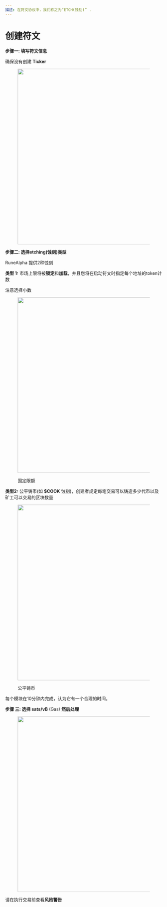 ```yaml
---
描述: 在符文协议中，我们称之为“ETCH(蚀刻)” .
---
```


# 创建符文

**步骤一: 填写符文信息**

确保没有创建 **Ticker**

<figure><img src="../.gitbook/assets/image%20(22).png" alt="" width="563"><figcaption></figcaption></figure>

**步骤二: 选择etching(蚀刻)类型**

RuneAlpha 提供2种蚀刻

**类型 1:** 市场上限将被**锁定**和**加载**，并且您将在启动符文时指定每个地址的token计数

注意选择小数

<figure><img src="../.gitbook/assets/image%20(23).png" alt="" width="563"><figcaption><p>固定限额</p></figcaption></figure>

**类型2:** 公平铸币(如 **$COOK** 蚀刻)，创建者规定每笔交易可以铸造多少代币以及矿工可以交易的区块数量

<figure><img src="../.gitbook/assets/image%20(24).png" alt="" width="563"><figcaption><p>公平铸币</p></figcaption></figure>

每个模块在10分钟内完成，认为它有一个合理的时间。

**步骤 三: 选择 sats/vB** (Gas) **然后处理**

<figure><img src="../.gitbook/assets/image%20(25).png" alt="" width="563"><figcaption></figcaption></figure>

请在执行交易前查看**风险警告**
